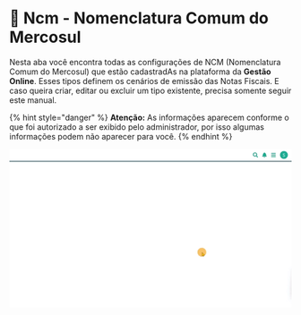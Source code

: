 # 🟰 Ncm - Nomenclatura Comum do Mercosul

Nesta aba você encontra todas as configurações de NCM (Nomenclatura Comum do Mercosul) que estão cadastradAs na plataforma da **Gestão Online**. Esses tipos definem os cenários de emissão das Notas Fiscais. E caso queira criar, editar ou excluir um tipo existente, precisa somente seguir este manual.

{% hint style="danger" %}
**Atenção:** As informações aparecem conforme o que foi autorizado a ser exibido pelo administrador, por isso algumas informações podem não aparecer para você.
{% endhint %}

![](/erp-v2/assets/funcionalidades/fiscal/aba_ncm.gif)

